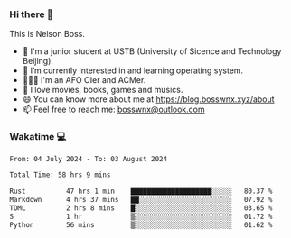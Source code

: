 ### Hi there 👋

<!--
**bosswnx/bosswnx** is a ✨ _special_ ✨ repository because its `README.md` (this file) appears on your GitHub profile.

Here are some ideas to get you started:

- 🔭 I’m currently working on ...
- 🌱 I’m currently learning ...
- 👯 I’m looking to collaborate on ...
- 🤔 I’m looking for help with ...
- 💬 Ask me about ...
- 📫 How to reach me: ...
- 😄 Pronouns: ...
- ⚡ Fun fact: ...
-->

This is Nelson Boss.

- 🏫 I'm a junior student at USTB (University of Sicence and Technology Beijing).
- 🌱 I’m currently interested in and learning operating system.
- 🧑🏻‍💻 I'm an AFO OIer and ACMer.
- 🥰 I love movies, books, games and musics.
- 😄 You can know more about me at https://blog.bosswnx.xyz/about
- 📫 Feel free to reach me: bosswnx@outlook.com

### Wakatime 💻

<!--START_SECTION:waka-->

```txt
From: 04 July 2024 - To: 03 August 2024

Total Time: 58 hrs 9 mins

Rust          47 hrs 1 min    ████████████████████░░░░░   80.37 %
Markdown      4 hrs 37 mins   ██░░░░░░░░░░░░░░░░░░░░░░░   07.92 %
TOML          2 hrs 8 mins    █░░░░░░░░░░░░░░░░░░░░░░░░   03.65 %
S             1 hr            ▒░░░░░░░░░░░░░░░░░░░░░░░░   01.72 %
Python        56 mins         ▒░░░░░░░░░░░░░░░░░░░░░░░░   01.62 %
```

<!--END_SECTION:waka-->
